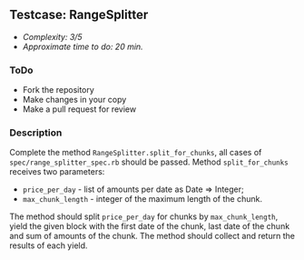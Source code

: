 ## Testcase: RangeSplitter
* *Complexity: 3/5*
* *Approximate time to do: 20 min.*

### ToDo
* Fork the repository
* Make changes in your copy
* Make a pull request for review

### Description
Complete the method `RangeSplitter.split_for_chunks`, all cases of `spec/range_splitter_spec.rb` should 
be passed. Method `split_for_chunks` receives two parameters:
* `price_per_day` - list of amounts per date as Date => Integer;
* `max_chunk_length` - integer of the maximum length of the chunk.

The method should split `price_per_day` for chunks by `max_chunk_length`, yield the given block with 
the first date of the chunk, last date of the chunk and sum of amounts of the chunk. The method should 
collect and return the results of each yield.
